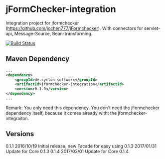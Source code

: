 # jFormChecker-integration

Integration project for jformchecker (https://github.com/jochen777/jFormchecker). With connectors for servlet-api, Message-Source, Bean-transforming. 


[![Build Status](https://travis-ci.org/jochen777/jFormchecker.svg?branch=master)](https://travis-ci.org/jochen777/jFormchecker)



## Maven Dependency


```xml
...
<dependency>
    <groupId>de.cyclon-softworx</groupId>
    <artifactId>jformchecker-integration</artifactId>
    <version>0.1.0</version>
</dependency>
...
```

Remark: You only need this dependency. You don't need the jFormchecker dependency itself, because it comes already witht the jformchecker-integraiton.

## Versions

0.1.1 2016/10/19 Initial release, new Facade for easy using
0.1.3 2017/01/31 Update for Core 0.1.3
0.1.4 2017/02/01 Update for Core 0.1.4



